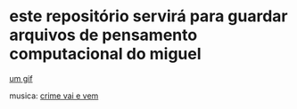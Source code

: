 # este repositório servirá para guardar arquivos de pensamento computacional do miguel
[um gif](https://media1.tenor.com/m/4fH8zSIuSvcAAAAd/cristiano-ronaldo-soccer.gif)

musica:   [crime vai e vem](https://youtu.be/vCk4H_8TCBo?si=cmkT8JQFr184ff3A)
